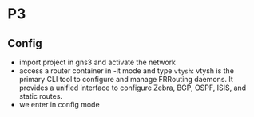# P3

## Config
- import project in gns3 and activate the network
- access a router container in -it mode and type `vtysh`: vtysh is the primary CLI tool to configure and manage FRRouting daemons. It provides a unified interface to configure Zebra, BGP, OSPF, ISIS, and static routes.
- we enter in config mode